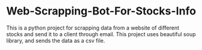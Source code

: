 # Web-Scrapping-Bot-For-Stocks-Info
This is a python project for scrapping data from a website of different stocks and send it to a client through email.
This project uses beautiful soup library, and sends the data as a csv file.
